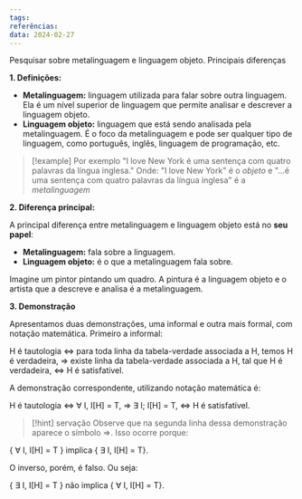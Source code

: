 ```yaml
---
tags: 
referências: 
data: 2024-02-27
---
```

Pesquisar sobre metalinguagem e linguagem objeto. Principais diferenças 

**1. Definições:**

- **Metalinguagem:** linguagem utilizada para falar sobre outra linguagem. Ela é um nível superior de linguagem que permite analisar e descrever a linguagem objeto.
- **Linguagem objeto:** linguagem que está sendo analisada pela metalinguagem. É o foco da metalinguagem e pode ser qualquer tipo de linguagem, como português, inglês, linguagem de programação, etc.

>[!example] Por exemplo
>"I love New York é uma sentença com quatro palavras da língua inglesa."
>Onde: "I love New York" é o *objeto* e "...é uma sentença com quatro palavras da língua inglesa" é a *metalinguagem*

**2. Diferença principal:**

A principal diferença entre metalinguagem e linguagem objeto está no **seu papel**:

- **Metalinguagem:** fala sobre a linguagem.
- **Linguagem objeto:** é o que a metalinguagem fala sobre.

Imagine um pintor pintando um quadro. A pintura é a linguagem objeto e o artista que a descreve e analisa é a metalinguagem.

**3. Demonstração**

Apresentamos duas demonstrações, uma informal e outra mais formal, com notação matemática. Primeiro a informal:

H é tautologia
			⇔ para toda linha da tabela-verdade associada a H, temos H é verdadeira,
			⇒ existe linha da tabela-verdade associada a H, tal que H é verdadeira,
			⇔ H é satisfatível.

A demonstração correspondente, utilizando notação matemática é:

H é tautologia  ⇔ ∀ I, I\[H] = T,
			⇒ ∃ I; I\[H] = T,
			⇔ H é satisfatível.

>[!hint] servação
Observe que na segunda linha dessa demonstração aparece o símbolo ⇒. Isso ocorre porque:
>
{ ∀ I, I\[H] = T } implica { ∃ I, I\[H] = T}.
>
O inverso, porém, é falso. Ou seja:
>
{ ∃ I, I\[H] = T } não implica { ∀ I, I\[H] = T}.